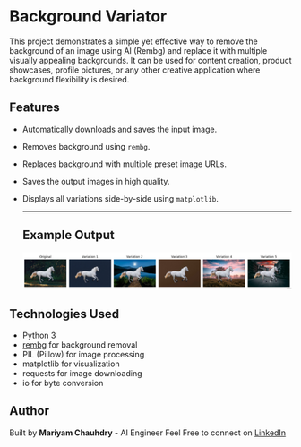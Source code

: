 # Background Variator

This project demonstrates a simple yet effective way to remove the background of an image using AI (Rembg) and replace it with multiple visually appealing backgrounds. It can be used for content creation, product showcases, profile pictures, or any other creative application where background flexibility is desired.

## Features

- Automatically downloads and saves the input image.
- Removes background using `rembg`.
- Replaces background with multiple preset image URLs.
- Saves the output images in high quality.
- Displays all variations side-by-side using `matplotlib`.

  ---

  ## Example Output
  ![Example Output](backgroundvariation.png)


## Technologies Used

- Python 3
- [rembg](https://github.com/danielgatis/rembg) for background removal
- PIL (Pillow) for image processing
- matplotlib for visualization
- requests for image downloading
- io for byte conversion

## Author
Built by **Mariyam Chauhdry** - AI Engineer
Feel Free to connect on [LinkedIn](https://www.linkedin.com/in/mariyam-chauhdry-592231270)

